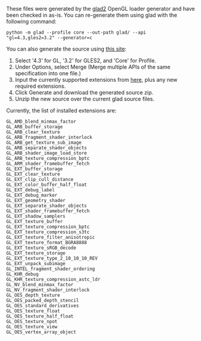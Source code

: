 These files were generated by the [glad2](https://github.com/Dav1dde/glad) OpenGL loader generator and have been checked in as-is. You can re-generate them using glad with the following command:

```
python -m glad --profile core --out-path glad/ --api "gl=4.3,gles2=3.2" --generator=c
```

You can also generate the source using [this site](https://gen.glad.sh/):
1. Select '4.3' for GL, '3.2' for GLES2, and 'Core' for Profile.
2. Under Options, select Merge (Merge multiple APIs of the same specification into one file.)
3. Input the currently supported extensions from [here](https://github.com/rtiangha/bravely-offline-citra/blob/master/externals/glad/include/glad/gl.h#L9), plus any new required extensions.
4. Click Generate and download the generated source zip.
5. Unzip the new source over the current glad source files.

Currently, the list of installed extensions are:

```
GL_AMD_blend_minmax_factor
GL_ARB_buffer_storage
GL_ARB_clear_texture
GL_ARB_fragment_shader_interlock
GL_ARB_get_texture_sub_image
GL_ARB_separate_shader_objects
GL_ARB_shader_image_load_store
GL_ARB_texture_compression_bptc
GL_ARM_shader_framebuffer_fetch
GL_EXT_buffer_storage
GL_EXT_clear_texture
GL_EXT_clip_cull_distance
GL_EXT_color_buffer_half_float
GL_EXT_debug_label
GL_EXT_debug_marker
GL_EXT_geometry_shader
GL_EXT_separate_shader_objects
GL_EXT_shader_framebuffer_fetch
GL_EXT_shadow_samplers
GL_EXT_texture_buffer
GL_EXT_texture_compression_bptc
GL_EXT_texture_compression_s3tc
GL_EXT_texture_filter_anisotropic
GL_EXT_texture_format_BGRA8888
GL_EXT_texture_sRGB_decode
GL_EXT_texture_storage
GL_EXT_texture_type_2_10_10_10_REV
GL_EXT_unpack_subimage
GL_INTEL_fragment_shader_ordering
GL_KHR_debug
GL_KHR_texture_compression_astc_ldr
GL_NV_blend_minmax_factor
GL_NV_fragment_shader_interlock
GL_OES_depth_texture
GL_OES_packed_depth_stencil
GL_OES_standard_derivatives
GL_OES_texture_float
GL_OES_texture_half_float
GL_OES_texture_npot
GL_OES_texture_view
GL_OES_vertex_array_object
```

